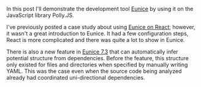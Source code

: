 In this post I'll demonstrate the development tool [Eunice](https://devsnicket.com/eunice) by using it on the JavaScript library Polly.JS.

I've previously posted a case study about using [Eunice on React](https://devsnicket.com/eunice/case-studies/react); however, it wasn't a great introduction to Eunice. It had a few configuration steps, React is more complicated and there was quite a lot to show in Eunice.

There is also a new feature in [Eunice 7.3](https://devsnicket.com/eunice/javascript/releases#7.3.0) that can automatically infer potential structure from dependencies. Before the feature, this structure only existed for files and directories when specified by manually writing YAML. This was the case even when the source code being analyzed already had coordinated uni-directional dependencies.